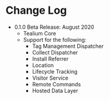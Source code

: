 # Change Log
- 0.1.0 Beta Release: August 2020
	- Tealium Core
	- Support for the following: 
		- Tag Management Dispatcher 
		- Collect Dispatcher
		- Install Referrer 
		- Location
		- Lifecycle Tracking
		- Visitor Service
		- Remote Commands
		- Hosted Data Layer